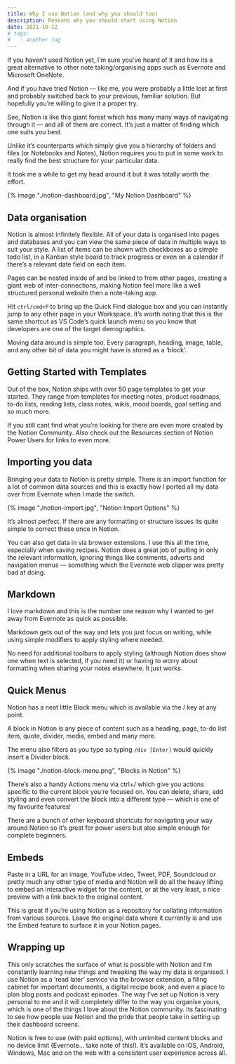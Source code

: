 ```yaml
---
title: Why I use Notion (and why you should too)
description: Reasons why you should start using Notion
date: 2021-10-12
# tags:
#   - another tag
---
```


If you haven’t used Notion yet, I’m sure you’ve heard of it and how its a great alternative to other note taking/organising apps such as Evernote and Microsoft OneNote.

And if you have tried Notion — like me, you were probably a little lost at first and probably switched back to your previous, familiar solution. But hopefully you’re willing to give it a proper try.

See, Notion is like this giant forest which has many many ways of navigating through it — and all of them are correct. It’s just a matter of finding which one suits you best.

Unlike it’s counterparts which simply give you a hierarchy of folders and files (or Notebooks and Notes), Notion requires you to put in some work to really find the best structure for your particular data.

It took me a while to get my head around it but it was totally worth the effort.

{% image "./notion-dashboard.jpg", "My Notion Dashboard" %}

## Data organisation

Notion is almost infinitely flexible. All of your data is organised into pages and databases and you can view the same piece of data in multiple ways to suit your style. A list of items can be shown with checkboxes as a simple todo list, in a Kanban style board to track progress or even on a calendar if there’s a relevant date field on each item.

Pages can be nested inside of and be linked to from other pages, creating a giant web of inter-connections, making Notion feel more like a well structured personal website then a note-taking app.

Hit `ctrl/cmd+P` to bring up the Quick Find dialogue box and you can instantly jump to any other page in your Workspace. It’s worth noting that this is the same shortcut as VS Code’s quick launch menu so you know that developers are one of the target demographics.

Moving data around is simple too. Every paragraph, heading, image, table, and any other bit of data you might have is stored as a ‘block’.

## Getting Started with Templates

Out of the box, Notion ships with over 50 page templates to get your started. They range from templates for meeting notes, product roadmaps, to-do lists, reading lists, class notes, wikis, mood boards, goal setting and so much more.

If you still cant find what you’re looking for there are even more created by the Notion Community. Also check out the Resources section of Notion Power Users for links to even more.

## Importing you data

Bringing your data to Notion is pretty simple. There is an import function for a lot of common data sources and this is exactly how I ported all my data over from Evernote when I made the switch.

{% image "./notion-import.jpg", "Notion Import Options" %}

It’s almost perfect. If there are any formatting or structure issues its quite simple to correct these once in Notion.

You can also get data in via browser extensions. I use this all the time, especially when saving recipes. Notion does a great job of pulling in only the relevant information, ignoring things like comments, adverts and navigation menus — something which the Evernote web clipper was pretty bad at doing.

## Markdown

I love markdown and this is the number one reason why I wanted to get away from Evernote as quick as possible.

Markdown gets out of the way and lets you just focus on writing, while using simple modifiers to apply styling where needed.

No need for additional toolbars to apply styling (although Notion does show one when text is selected, if you need it) or having to worry about formatting when sharing your notes elsewhere. It just works.

## Quick Menus

Notion has a neat little Block menu which is available via the / key at any point.

A block in Notion is any piece of content such as a heading, page, to-do list item, quote, divider, media, embed and many more.

The menu also filters as you type so typing `/div [Enter]` would quickly insert a Divider block.

{% image "./notion-block-menu.png", "Blocks in Notion" %}

There’s also a handy Actions menu via ctrl+/ which give you actions specific to the current block you’re focused on. You can delete, share, add styling and even convert the block into a different type — which is one of my favourite features!

There are a bunch of other keyboard shortcuts for navigating your way around Notion so it’s great for power users but also simple enough for complete beginners.

## Embeds

Paste in a URL for an image, YouTube video, Tweet, PDF, Soundcloud or pretty much any other type of media and Notion will do all the heavy lifting to embed an interactive widget for the content, or at the very least, a nice preview with a link back to the original content.

This is great if you’re using Notion as a repository for collating information from various sources. Leave the original data where it currently is and use the Embed feature to surface it in your Notion pages.

## Wrapping up

This only scratches the surface of what is possible with Notion and I’m constantly learning new things and tweaking the way my data is organised. I use Notion as a ‘read later’ service via the browser extension, a filing cabinet for important documents, a digital recipe book, and even a place to plan blog posts and podcast episodes. The way I’ve set up Notion is very personal to me and it will completely differ to the way you organise yours, which is one of the things I love about the Notion community. Its fascinating to see how people use Notion and the pride that people take in setting up their dashboard screens.

Notion is free to use (with paid options), with unlimited content blocks and no device limit (Evernote… take note of this!). It’s available on iOS, Android, Windows, Mac and on the web with a consistent user experience across all.
